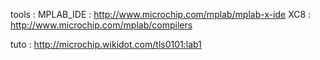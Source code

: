 tools :
MPLAB_IDE : http://www.microchip.com/mplab/mplab-x-ide
XC8 : http://www.microchip.com/mplab/compilers

tuto : http://microchip.wikidot.com/tls0101:lab1
